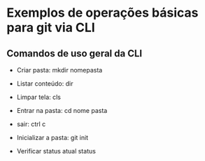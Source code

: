 # Exemplos de operações básicas para git via CLI

## Comandos de uso geral da CLI

- Criar pasta: mkdir nomepasta
- Listar conteúdo: dir
- Limpar tela: cls
- Entrar na pasta: cd nome pasta
- sair: ctrl c

- Inicializar a pasta: git init
- Verificar status atual status
